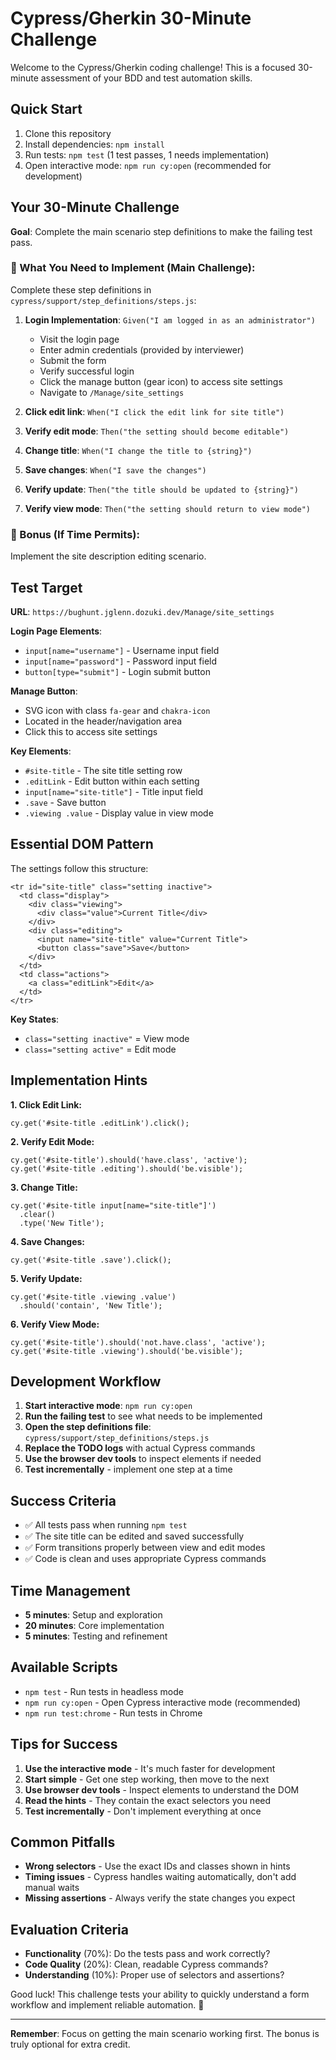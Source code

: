 # Cypress/Gherkin 30-Minute Challenge

Welcome to the Cypress/Gherkin coding challenge! This is a focused 30-minute assessment of your BDD and test automation skills.

## Quick Start

1. Clone this repository
2. Install dependencies: `npm install`
3. Run tests: `npm test` (1 test passes, 1 needs implementation)
4. Open interactive mode: `npm run cy:open` (recommended for development)

## Your 30-Minute Challenge

**Goal**: Complete the main scenario step definitions to make the failing test pass.

### 🔧 What You Need to Implement (Main Challenge):
Complete these step definitions in `cypress/support/step_definitions/steps.js`:

1. **Login Implementation**: `Given("I am logged in as an administrator")`
   - Visit the login page
   - Enter admin credentials (provided by interviewer)
   - Submit the form
   - Verify successful login
   - Click the manage button (gear icon) to access site settings
   - Navigate to `/Manage/site_settings`

2. **Click edit link**: `When("I click the edit link for site title")`
3. **Verify edit mode**: `Then("the setting should become editable")`  
4. **Change title**: `When("I change the title to {string}")`
5. **Save changes**: `When("I save the changes")`
6. **Verify update**: `Then("the title should be updated to {string}")`
7. **Verify view mode**: `Then("the setting should return to view mode")`

### 🌟 Bonus (If Time Permits):
Implement the site description editing scenario.

## Test Target

**URL**: `https://bughunt.jglenn.dozuki.dev/Manage/site_settings`

**Login Page Elements**:
- `input[name="username"]` - Username input field
- `input[name="password"]` - Password input field
- `button[type="submit"]` - Login submit button

**Manage Button**:
- SVG icon with class `fa-gear` and `chakra-icon`
- Located in the header/navigation area
- Click this to access site settings

**Key Elements**:
- `#site-title` - The site title setting row
- `.editLink` - Edit button within each setting
- `input[name="site-title"]` - Title input field
- `.save` - Save button
- `.viewing .value` - Display value in view mode

## Essential DOM Pattern

The settings follow this structure:
```
<tr id="site-title" class="setting inactive">
  <td class="display">
    <div class="viewing">
      <div class="value">Current Title</div>
    </div>
    <div class="editing">
      <input name="site-title" value="Current Title">
      <button class="save">Save</button>
    </div>
  </td>
  <td class="actions">
    <a class="editLink">Edit</a>
  </td>
</tr>
```

**Key States**:
- `class="setting inactive"` = View mode
- `class="setting active"` = Edit mode

## Implementation Hints

**1. Click Edit Link:**
```
cy.get('#site-title .editLink').click();
```

**2. Verify Edit Mode:**
```
cy.get('#site-title').should('have.class', 'active');
cy.get('#site-title .editing').should('be.visible');
```

**3. Change Title:**
```
cy.get('#site-title input[name="site-title"]')
  .clear()
  .type('New Title');
```

**4. Save Changes:**
```
cy.get('#site-title .save').click();
```

**5. Verify Update:**
```
cy.get('#site-title .viewing .value')
  .should('contain', 'New Title');
```

**6. Verify View Mode:**
```
cy.get('#site-title').should('not.have.class', 'active');
cy.get('#site-title .viewing').should('be.visible');
```

## Development Workflow

1. **Start interactive mode**: `npm run cy:open`
2. **Run the failing test** to see what needs to be implemented
3. **Open the step definitions file**: `cypress/support/step_definitions/steps.js`
4. **Replace the TODO logs** with actual Cypress commands
5. **Use the browser dev tools** to inspect elements if needed
6. **Test incrementally** - implement one step at a time

## Success Criteria

- ✅ All tests pass when running `npm test`
- ✅ The site title can be edited and saved successfully
- ✅ Form transitions properly between view and edit modes
- ✅ Code is clean and uses appropriate Cypress commands

## Time Management

- **5 minutes**: Setup and exploration
- **20 minutes**: Core implementation
- **5 minutes**: Testing and refinement

## Available Scripts

- `npm test` - Run tests in headless mode
- `npm run cy:open` - Open Cypress interactive mode (recommended)
- `npm run test:chrome` - Run tests in Chrome

## Tips for Success

1. **Use the interactive mode** - It's much faster for development
2. **Start simple** - Get one step working, then move to the next
3. **Use browser dev tools** - Inspect elements to understand the DOM
4. **Read the hints** - They contain the exact selectors you need
5. **Test incrementally** - Don't implement everything at once

## Common Pitfalls

- **Wrong selectors** - Use the exact IDs and classes shown in hints
- **Timing issues** - Cypress handles waiting automatically, don't add manual waits
- **Missing assertions** - Always verify the state changes you expect

## Evaluation Criteria

- **Functionality** (70%): Do the tests pass and work correctly?
- **Code Quality** (20%): Clean, readable Cypress commands?
- **Understanding** (10%): Proper use of selectors and assertions?

Good luck! This challenge tests your ability to quickly understand a form workflow and implement reliable automation. 🚀

---

**Remember**: Focus on getting the main scenario working first. The bonus is truly optional for extra credit.